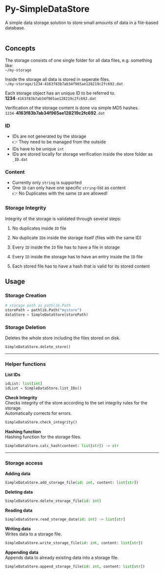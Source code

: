 # Py-SimpleDataStore
A simple data storage solution to store small amounts of data in a file-based database. <br><br>


## Concepts
The storage consists of one single folder for all data files, e.g. something like: <br>
`~/my-storage`

Inside the storage all data is stored in seperate files. <br>
`~/my-storage/1234-4163f83b7ab34f965ae128219c2fc692.dat`

Each storage object has an unique ID to be referred to. <br>
**1234**`-4163f83b7ab34f965ae128219c2fc692.dat`

Verification of the storage content is done via simple MD5 hashes. <br>
`1234-`**4163f83b7ab34f965ae128219c2fc692**`.dat`

### ID
- IDs are not generated by the storage <br>
  :point_right: They need to be managed from the outside
- IDs have to be unique `int`
- IDs are stored locally for storage verification inside the store folder as `_ID.dat`

### Content
- Currently only `string` is supported
- One `ID` can only have one specific `string`-list as content <br>
  :point_right: No Duplicates with the same `ID` are allowed!

### Storage Integrity
Integrity of the storage is validated through several steps:
1. No duplicates inside `ID` file
2. No duplicate `ID`s inside the storage itself (files with the same ID)
   
3. Every `ID` inside the `ID` file has to have a file in storage
4. Every `ID` inside the storage has to have an entry inside the `ID` file
   
5. Each stored file has to have a hash that is valid for its stored content

## Usage
### Storage Creation
```python
# storage path as pathlib.Path
storePath = pathlib.Path("mystore")
dataStore = SimpleDataStore(storePath)
```

### Storage Deletion
Deletes the whole store including the files stored on disk.
```python
SimpleDataStore.delete_store()
```
---
### Helper functions
**List IDs**
```python
idList: list[int]
idList = SimpleDataStore.list_IDs()
```

**Check Integrity** <br>
Checks integrity of the store according to the set integrity rules for the storage. <br>
Automatically corrects for errors.
```python
SimpleDataStore.check_integrity()
```

**Hashing function** <br>
Hashing function for the storage files.
```python
SimpleDataStore.calc_hash(content: list[str]) -> str
```

---
### Storage access
**Adding data**
```python
SimpleDataStore.add_storage_file(id: int, content: list[str])
```
**Deleting data**
```python
SimpleDataStore.delete_storage_file(id: int)
```
**Reading data**
```python
SimpleDataStore.read_storage_data(id: int) -> list[str]
```
**Writing data** <br>
Writes data to a storage file.
```python
SimpleDataStore.write_storage_file(id: int, content: list[str])
```
**Appending data** <br>
Appends data to already existing data into a storage file.
```python
SimpleDataStore.append_storage_file(id: int, content: list[str])
```
